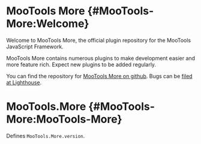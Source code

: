 MooTools More {#MooTools-More:Welcome}
==================

Welcome to MooTools More, the official plugin repository for the MooTools JavaScript Framework.

MooTools More contains numerous plugins to make development easier and more feature rich. Expect new plugins to be added regularly.

You can find the repository for [MooTools More on github](http://github.com/mootools/mootools-more/tree/master). Bugs can be [filed at Lighthouse](http://mootools.lighthouseapp.com/projects/24057-mootoolsmore).

MooTools.More {#MooTools-More:MooTools-More}
====================

Defines `MooTools.More.version`.
